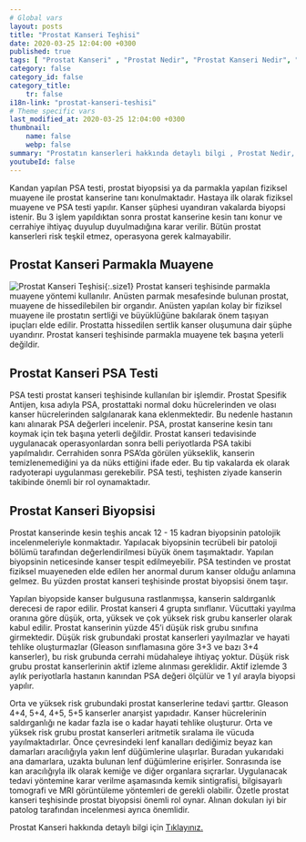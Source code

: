 ```yaml
---
# Global vars
layout: posts
title: "Prostat Kanseri Teşhisi"
date: 2020-03-25 12:04:00 +0300
published: true
tags: [ "Prostat Kanseri" , "Prostat Nedir", "Prostat Kanseri Nedir", "Prostat kanseri teşhisİ", "Prostat kanseri tedavisi", "Prostat kanseri ameliyatı", "Prostat kanseri belirtileri", " Prostat Kanseri aktif izlem", "Prostat kanseri komplikasyonları", "Prostat Kanseri Lenf düğümleri", "Prostat Kanseri yan etkileri" , "Prostat Kanseri genetik" , "Prostat Kanseri Muayene" , "Prostat Kanseri PSA Testi" , "Prostat kanseri biyopsisi", "Prostat Kanseri açık ameliyatı" , "Prostat kanseri radyoterapi", " Prostat kanseri kapalı ameliyatı" , "Prostat kanseri ne zaman" ]
category: false
category_id: false
category_title:
    tr: false
i18n-link: "prostat-kanseri-teshisi"
# Theme specific vars
last_modified_at: 2020-03-25 12:04:00 +0300
thumbnail:
    name: false
    webp: false
summary: "Prostatın kanserleri hakkında detaylı bilgi , Prostat Nedir, Prostat Kanseri Nedir, Prostat kanseri teşhisi ve tedavisi, Prostat kanseri ameliyat teknikleri, Prostat kanseri belirtileri, Güncel tedavi yöntemleri, Aktif izlem nedir, Prostat kanseri komplikasyonları ve tedavileri, Lenf düğümlerinin çıkartılması."
youtubeId: false
---
```


Kandan yapılan PSA testi, prostat biyopsisi ya da parmakla yapılan fiziksel muayene ile prostat kanserine tanı konulmaktadır. Hastaya ilk olarak fiziksel muayene ve PSA testi yapılır. Kanser şüphesi uyandıran vakalarda biyopsi istenir. Bu 3 işlem yapıldıktan sonra prostat kanserine kesin tanı konur ve cerrahiye ihtiyaç duyulup duyulmadığına karar verilir. Bütün prostat kanserleri risk teşkil etmez, operasyona gerek kalmayabilir.

## Prostat Kanseri Parmakla Muayene

![Prostat Kanseri Teşhisi](/assets/img/prostatkanseriteshisi.jpeg){:.size1}
Prostat kanseri teşhisinde parmakla muayene yöntemi kullanılır. Anüsten parmak mesafesinde bulunan prostat, muayene de hissedilebilen bir organdır. Anüsten yapılan kolay bir fiziksel muayene ile prostatın sertliği ve büyüklüğüne bakılarak önem taşıyan ipuçları elde edilir. Prostatta hissedilen sertlik kanser oluşumuna dair şüphe uyandırır.  Prostat kanseri teşhisinde parmakla muayene tek başına yeterli değildir.

## Prostat Kanseri PSA Testi

PSA testi prostat kanseri teşhisinde kullanılan bir işlemdir. Prostat Spesifik Antijen, kısa adıyla PSA, prostattaki normal doku hücrelerinden ve olası kanser hücrelerinden salgılanarak kana eklenmektedir. Bu nedenle hastanın kanı alınarak PSA değerleri incelenir. PSA, prostat kanserine kesin tanı koymak için tek başına yeterli değildir. Prostat kanseri tedavisinde uygulanacak operasyonlardan sonra belli periyotlarda PSA takibi yapılmalıdır. Cerrahiden sonra PSA’da görülen yükseklik, kanserin temizlenemediğini ya da nüks ettiğini ifade eder. Bu tip vakalarda ek olarak radyoterapi uygulanması gerekebilir. PSA testi, teşhisten ziyade kanserin takibinde önemli bir rol oynamaktadır.

## Prostat Kanseri Biyopsisi

Prostat kanserinde kesin teşhis ancak 12 - 15 kadran biyopsinin patolojik incelenmeleriyle konmaktadır. Yapılacak biyopsinin tecrübeli bir patoloji bölümü tarafından değerlendirilmesi büyük önem taşımaktadır. Yapılan biyopsinin neticesinde kanser tespit edilmeyebilir. PSA testinden ve prostat fiziksel muayeneden elde edilen her anormal durum kanser olduğu anlamına gelmez. Bu yüzden prostat kanseri teşhisinde prostat biyopsisi önem taşır.

Yapılan biyopside kanser bulgusuna rastlanmışsa, kanserin saldırganlık derecesi de rapor edilir. Prostat kanseri 4 grupta sınıflanır. Vücuttaki yayılma oranına göre düşük, orta, yüksek ve çok yüksek risk grubu kanserler olarak kabul edilir. Prostat kanserinin yüzde 45’i düşük risk grubu sınıfına girmektedir. Düşük risk grubundaki prostat kanserleri yayılmazlar ve hayati tehlike oluşturmazlar (Gleason sınıflamasına göre 3+3 ve bazı 3+4 kanserler), bu risk grubunda cerrahi müdahaleye ihtiyaç yoktur. Düşük risk grubu prostat kanserlerinin aktif izleme alınması gereklidir. Aktif izlemde 3 aylık periyotlarla hastanın kanından PSA değeri ölçülür ve 1 yıl arayla biyopsi yapılır.

Orta ve yüksek risk grubundaki prostat kanserlerine tedavi şarttır. Gleason 4+4, 5+4, 4+5, 5+5 kanserler anarşist yapıdadır. Kanser hücrelerinin saldırganlığı ne kadar fazla ise o kadar hayati tehlike oluşturur. Orta ve yüksek risk grubu prostat kanserleri aritmetik sıralama ile vücuda yayılmaktadırlar. Önce çevresindeki lenf kanalları dediğimiz beyaz kan damarları aracılığıyla yakın lenf düğümlerine ulaşırlar. Buradan yukarıdaki ana damarlara, uzakta bulunan lenf düğümlerine erişirler. Sonrasında ise kan aracılığıyla ilk olarak kemiğe ve diğer organlara sıçrarlar. Uygulanacak tedavi yöntemine karar verilme aşamasında kemik sintigrafisi, bilgisayarlı tomografi ve MRI görüntüleme yöntemleri de gerekli olabilir. Özetle prostat kanseri teşhisinde prostat biyopsisi önemli rol oynar. Alınan dokuları iyi bir patolog tarafından incelenmesi ayrıca önemlidir.



Prostat Kanseri hakkında detaylı bilgi için [Tıklayınız.](https://www.onoluroloji.com/prostat-kanseri)
